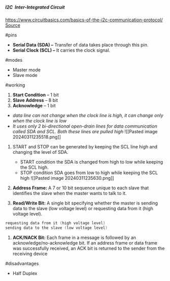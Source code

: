 
##### I2C  **Inter-Integrated Circuit**

https://www.circuitbasics.com/basics-of-the-i2c-communication-protocol/
[Source](https://www.geeksforgeeks.org/i2c-communication-protocol/)


#pins
- **Serial Data (SDA) –** Transfer of data takes place through this pin.  
- **Serial Clock (SCL) –** It carries the clock signal.

#modes
- Master mode
- Slave mode


#working
1. **Start Condition** – 1 bit
2. **Slave Address** – 8 bit
3. **Acknowledge** – 1 bit

- *data line can not change when the clock line is high, it can change only when the clock line is low*
- *It uses only 2 bi-directional open-drain lines for data communication called SDA and SCL. Both these lines are pulled high*
![[Pasted image 20240311235518.png]]



1. START and STOP can be generated by keeping the SCL line high and changing the level of SDA.
	- START condition the SDA is changed from high to low while keeping the SCL high.
	- STOP condition SDA goes from low to high while keeping the SCL high
	![[Pasted image 20240311235630.png]]

2. **Address Frame:** A 7 or 10 bit sequence unique to each slave that identifies the slave when the master wants to talk to it.
3. **Read/Write Bit:** A single bit specifying whether the master is sending data to the slave (low voltage level) or requesting data from it (high voltage level).
```c
requesting data from it (high voltage level)
sending data to the slave (low voltage level)
```
1. **ACK/NACK Bit:** Each frame in a message is followed by an acknowledge/no-acknowledge bit. If an address frame or data frame was successfully received, an ACK bit is returned to the sender from the receiving device

#disadvantages
- Half Duplex


